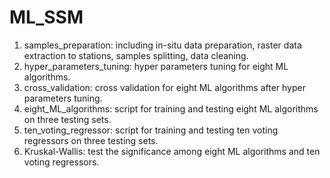 # ML_SSM
1) samples_preparation: including in-situ data preparation, raster data extraction to stations, samples splitting, data cleaning.
2) hyper_parameters_tuning: hyper parameters tuning for eight ML algorithms.
3) cross_validation: cross validation for eight ML algorithms after hyper parameters tuning.
3) eight_ML_algorithms: script for training and testing eight ML algorithms on three testing sets.
4) ten_voting_regressor: script for training and testing ten voting regressors on three testing sets.
5) Kruskal-Wallis: test the significance among eight ML algorithms and ten voting regressors.

